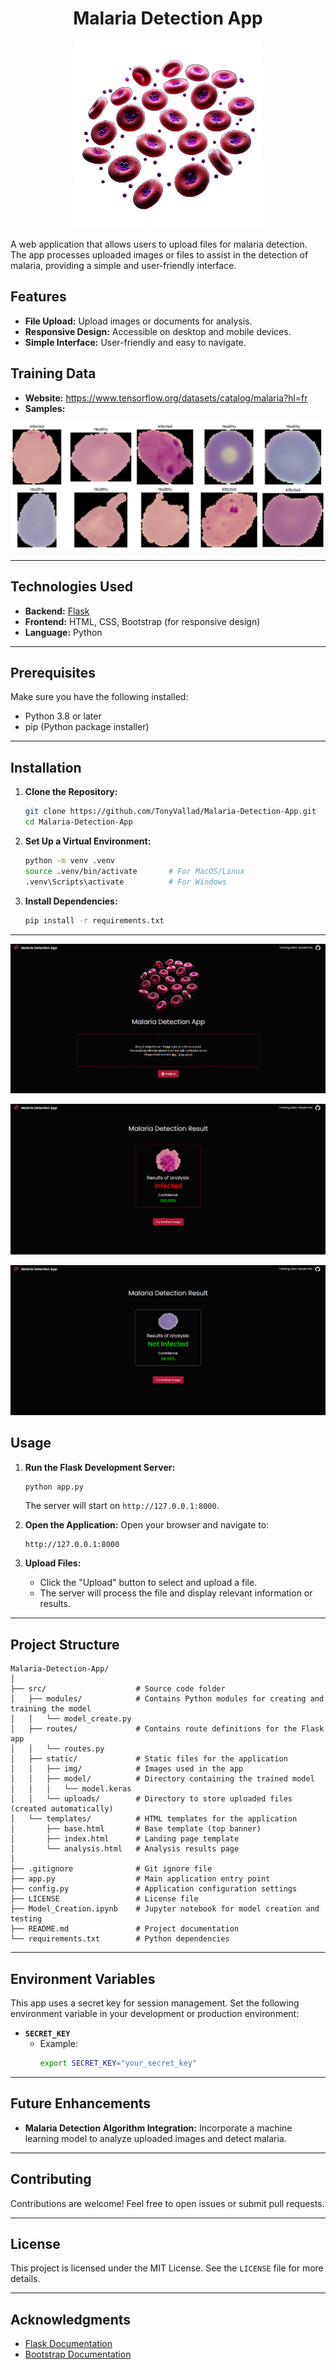 **<h1 align="center">Malaria Detection App</h1>**

<p align="center">
  <!-- <img src="src/static/img/logo.png" alt="Nutri-Score Logo"> -->
  <img src="src/static/img/cells.webp" alt="Nutri-Score Logo" width="300">
</p>

A web application that allows users to upload files for malaria detection. The app processes uploaded images or files to assist in the detection of malaria, providing a simple and user-friendly interface.

## Features
- **File Upload:** Upload images or documents for analysis.
- **Responsive Design:** Accessible on desktop and mobile devices.
- **Simple Interface:** User-friendly and easy to navigate.

## Training Data
- **Website:** https://www.tensorflow.org/datasets/catalog/malaria?hl=fr
- **Samples:**

<p align="center">
  <img src="src/static/img/samples.png" alt="Samples">
</p>

---

## Technologies Used
- **Backend:** [Flask](https://flask.palletsprojects.com/)
- **Frontend:** HTML, CSS, Bootstrap (for responsive design)
- **Language:** Python

---

## Prerequisites
Make sure you have the following installed:
- Python 3.8 or later
- pip (Python package installer)

---

## Installation

1. **Clone the Repository:**
   ```bash
   git clone https://github.com/TonyVallad/Malaria-Detection-App.git
   cd Malaria-Detection-App
   ```

2. **Set Up a Virtual Environment:**
   ```bash
   python -m venv .venv
   source .venv/bin/activate       # For MacOS/Linux
   .venv\Scripts\activate          # For Windows
   ```

3. **Install Dependencies:**
   ```bash
   pip install -r requirements.txt
   ```

---

<p align="center">
  <img src="src/static/img/screenshot_index.png" alt="Screenshot">
</p>

<p align="center">
  <img src="src/static/img/screenshot_infected.png" alt="Screenshot">
</p>

<p align="center">
  <img src="src/static/img/screenshot_not_infected.png" alt="Screenshot">
</p>

## Usage

1. **Run the Flask Development Server:**
   ```bash
   python app.py
   ```
   The server will start on `http://127.0.0.1:8000`.

2. **Open the Application:**
   Open your browser and navigate to:
   ```
   http://127.0.0.1:8000
   ```

3. **Upload Files:**
   - Click the "Upload" button to select and upload a file.
   - The server will process the file and display relevant information or results.

---

## Project Structure

```
Malaria-Detection-App/
│
├── src/                    # Source code folder
│   ├── modules/            # Contains Python modules for creating and training the model
│   │   └── model_create.py
│   ├── routes/             # Contains route definitions for the Flask app
│   │   └── routes.py
│   ├── static/             # Static files for the application
│   │   ├── img/            # Images used in the app
│   │   ├── model/          # Directory containing the trained model
│   │   │   └── model.keras
│   │   └── uploads/        # Directory to store uploaded files (created automatically)
│   └── templates/          # HTML templates for the application
│       ├── base.html       # Base template (top banner)
│       ├── index.html      # Landing page template
│       └── analysis.html   # Analysis results page
│
├── .gitignore              # Git ignore file
├── app.py                  # Main application entry point
├── config.py               # Application configuration settings
├── LICENSE                 # License file
├── Model_Creation.ipynb    # Jupyter notebook for model creation and testing
├── README.md               # Project documentation
└── requirements.txt        # Python dependencies
```

---

## Environment Variables

This app uses a secret key for session management. Set the following environment variable in your development or production environment:

- **`SECRET_KEY`**
  - Example:
    ```bash
    export SECRET_KEY="your_secret_key"
    ```

---

## Future Enhancements
- **Malaria Detection Algorithm Integration:** Incorporate a machine learning model to analyze uploaded images and detect malaria.

---

## Contributing

Contributions are welcome! Feel free to open issues or submit pull requests.

---

## License

This project is licensed under the MIT License. See the `LICENSE` file for more details.

---

## Acknowledgments

- [Flask Documentation](https://flask.palletsprojects.com/)
- [Bootstrap Documentation](https://getbootstrap.com/)